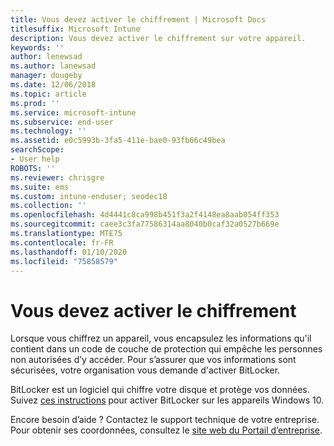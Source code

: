 ```yaml
---
title: Vous devez activer le chiffrement | Microsoft Docs
titlesuffix: Microsoft Intune
description: Vous devez activer le chiffrement sur votre appareil.
keywords: ''
author: lenewsad
ms.author: lanewsad
manager: dougeby
ms.date: 12/06/2018
ms.topic: article
ms.prod: ''
ms.service: microsoft-intune
ms.subservice: end-user
ms.technology: ''
ms.assetid: e0c5993b-3fa5-411e-bae0-93fb66c49bea
searchScope:
- User help
ROBOTS: ''
ms.reviewer: chrisgre
ms.suite: ems
ms.custom: intune-enduser; seodec18
ms.collection: ''
ms.openlocfilehash: 4d4441c8ca998b451f3a2f4148ea8aab054ff353
ms.sourcegitcommit: caee3c3fa77586314aa8040b0caf32a0527b669e
ms.translationtype: MTE75
ms.contentlocale: fr-FR
ms.lasthandoff: 01/10/2020
ms.locfileid: "75858579"
---
```

# <a name="you-need-to-enable-encryption"></a>Vous devez activer le chiffrement

Lorsque vous chiffrez un appareil, vous encapsulez les informations qu'il contient dans un code de couche de protection qui empêche les personnes non autorisées d’y accéder. Pour s’assurer que vos informations sont sécurisées, votre organisation vous demande d'activer BitLocker.

BitLocker est un logiciel qui chiffre votre disque et protège vos données. Suivez [ces instructions](https://gallery.technet.microsoft.com/How-to-turn-on-BitLocker-34294d3d) pour activer BitLocker sur les appareils Windows 10.

Encore besoin d’aide ? Contactez le support technique de votre entreprise. Pour obtenir ses coordonnées, consultez le [site web du Portail d’entreprise](https://go.microsoft.com/fwlink/?linkid=2010980).
